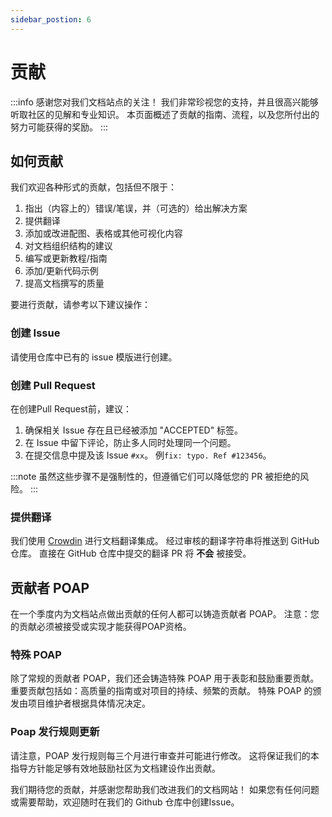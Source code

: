 ```yaml
---
sidebar_postion: 6
---
```


# 贡献

:::info
感谢您对我们文档站点的关注！ 我们非常珍视您的支持，并且很高兴能够听取社区的见解和专业知识。 本页面概述了贡献的指南、流程，以及您所付出的努力可能获得的奖励。
:::

## 如何贡献

我们欢迎各种形式的贡献，包括但不限于：

1. 指出（内容上的）错误/笔误，并（可选的）给出解决方案
2. 提供翻译
3. 添加或改进配图、表格或其他可视化内容
4. 对文档组织结构的建议
5. 编写或更新教程/指南
6. 添加/更新代码示例
7. 提高文档撰写的质量

要进行贡献，请参考以下建议操作：

### 创建 Issue

请使用仓库中已有的 issue 模版进行创建。

### 创建 Pull Request

在创建Pull Request前，建议：

1. 确保相关 Issue 存在且已经被添加 "ACCEPTED" 标签。
2. 在 Issue 中留下评论，防止多人同时处理同一个问题。
3. 在提交信息中提及该 Issue `#xx`。 例`fix: typo. Ref #123456`。

:::note
虽然这些步骤不是强制性的，但遵循它们可以降低您的 PR 被拒绝的风险。
:::

### 提供翻译

我们使用 [Crowdin](https://crowdin.com/project/conflux) 进行文档翻译集成。 经过审核的翻译字符串将推送到 GitHub 仓库。 直接在 GitHub 仓库中提交的翻译 PR 将 **不会** 被接受。

## 贡献者 POAP

在一个季度内为文档站点做出贡献的任何人都可以铸造贡献者 POAP。 注意：您的贡献必须被接受或实现才能获得POAP资格。

### 特殊 POAP

除了常规的贡献者 POAP，我们还会铸造特殊 POAP 用于表彰和鼓励重要贡献。 重要贡献包括如：高质量的指南或对项目的持续、频繁的贡献。 特殊 POAP 的颁发由项目维护者根据具体情况决定。

### Poap 发行规则更新

请注意，POAP 发行规则每三个月进行审查并可能进行修改。 这将保证我们的本指导方针能足够有效地鼓励社区为文档建设作出贡献。

我们期待您的贡献，并感谢您帮助我们改进我们的文档网站！ 如果您有任何问题或需要帮助，欢迎随时在我们的 Github 仓库中创建Issue。
